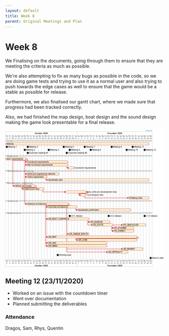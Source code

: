 ```yaml
---
layout: default
title: Week 8
parent: Original Meetings and Plan
---
```


# Week 8

We Finalising on the documents, going through them to ensure that they are meeting the criteria as much as possible.

We're also attempting to fix as many bugs as possible in the code, so we are doing game tests and trying to use it as a normal user and also trying to push towards the edge cases as well to ensure that the game would be a stable as possible for release.

Furthermore, we also finalised our gantt chart, where we made sure that progress had been tracked correctly.

Also, we had finished the map design, boat design and the sound design making the game look presentable for a final release.

![gantt chart](assets/static/week8.png "Gantt chart")

## Meeting 12 (23/11/2020)

* Worked on an issue with the countdown timer
* Went over documentation
* Planned submitting the deliverables

### Attendance

Dragos, Sam, Rhys, Quentin
